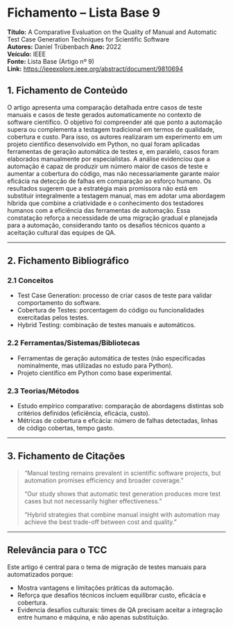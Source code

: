 # Fichamento – Lista Base 9
**Título:** A Comparative Evaluation on the Quality of Manual and Automatic Test Case Generation Techniques for Scientific Software  
**Autores:** Daniel Trübenbach 
**Ano:** 2022  
**Veículo:** IEEE  
**Fonte:** Lista Base (Artigo nº 9)  
**Link:** https://ieeexplore.ieee.org/abstract/document/9810694  


## 1. Fichamento de Conteúdo

O artigo apresenta uma comparação detalhada entre casos de teste manuais e casos de teste gerados automaticamente no contexto de software científico. O objetivo foi compreender até que ponto a automação supera ou complementa a testagem tradicional em termos de qualidade, cobertura e custo. Para isso, os autores realizaram um experimento em um projeto científico desenvolvido em Python, no qual foram aplicadas ferramentas de geração automática de testes e, em paralelo, casos foram elaborados manualmente por especialistas. A análise evidenciou que a automação é capaz de produzir um número maior de casos de teste e aumentar a cobertura do código, mas não necessariamente garante maior eficácia na detecção de falhas em comparação ao esforço humano. Os resultados sugerem que a estratégia mais promissora não está em substituir integralmente a testagem manual, mas em adotar uma abordagem híbrida que combine a criatividade e o conhecimento dos testadores humanos com a eficiência das ferramentas de automação. Essa constatação reforça a necessidade de uma migração gradual e planejada para a automação, considerando tanto os desafios técnicos quanto a aceitação cultural das equipes de QA.

---

## 2. Fichamento Bibliográfico

### 2.1 Conceitos
- Test Case Generation: processo de criar casos de teste para validar comportamento do software.  
- Cobertura de Testes: porcentagem do código ou funcionalidades exercitadas pelos testes.  
- Hybrid Testing: combinação de testes manuais e automáticos.  

### 2.2 Ferramentas/Sistemas/Bibliotecas
- Ferramentas de geração automática de testes (não especificadas nominalmente, mas utilizadas no estudo para Python).  
- Projeto científico em Python como base experimental.  

### 2.3 Teorias/Métodos
- Estudo empírico comparativo: comparação de abordagens distintas sob critérios definidos (eficiência, eficácia, custo).  
- Métricas de cobertura e eficácia: número de falhas detectadas, linhas de código cobertas, tempo gasto.  

---

## 3. Fichamento de Citações
> “Manual testing remains prevalent in scientific software projects, but automation promises efficiency and broader coverage.”  
>  
> “Our study shows that automatic test generation produces more test cases but not necessarily higher effectiveness.”  
>  
> “Hybrid strategies that combine manual insight with automation may achieve the best trade-off between cost and quality.”

---

## Relevância para o TCC
Este artigo é central para o tema de migração de testes manuais para automatizados porque:  
- Mostra vantagens e limitações práticas da automação.  
- Reforça que desafios técnicos incluem equilibrar custo, eficácia e cobertura.  
- Evidencia desafios culturais: times de QA precisam aceitar a integração entre humano e máquina, e não apenas substituição.  
